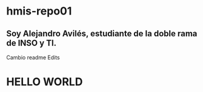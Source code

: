 # hmis-repo01

## Soy Alejandro Avilés, estudiante de la doble rama de INSO y TI.

Cambio readme Edits

# HELLO WORLD
